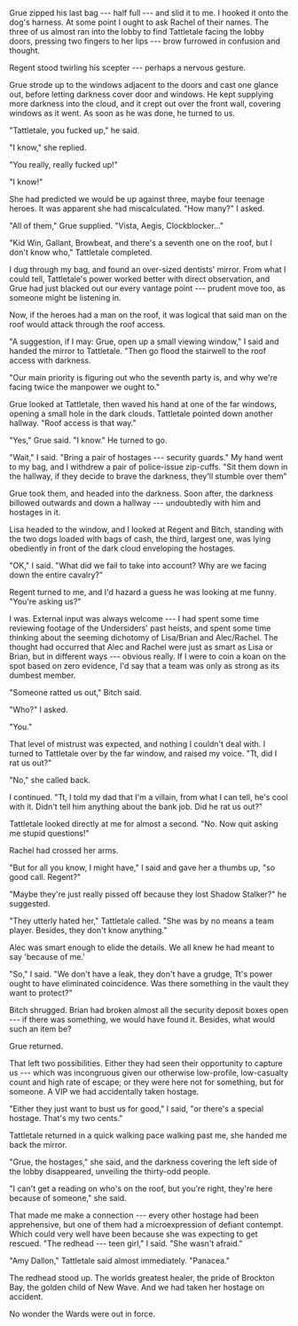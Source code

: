 Grue zipped his last bag --- half full --- and slid it to me. I hooked it onto the dog's harness.
At some point I ought to ask Rachel of their names. The three of us almost ran into the lobby to find Tattletale
facing the lobby doors, pressing two fingers to her lips --- brow furrowed in confusion and thought.

Regent stood twirling his scepter --- perhaps a nervous gesture.

Grue strode up to the windows adjacent to the doors and cast one glance out, before letting darkness cover
door and windows. He kept supplying more darkness into the cloud, and it crept out over the front wall, covering windows
as it went. As soon as he was done, he turned to us.

"Tattletale, you fucked up," he said.

"I know," she replied.

"You really, really fucked up!"

"I know!"

She had predicted we would be up against three, maybe four teenage heroes. It was apparent she
had miscalculated. "How many?" I asked.

"All of them," Grue supplied. "Vista, Aegis, Clockblocker..."

"Kid Win, Gallant, Browbeat, and there's a seventh one on the roof, but I don't know who," Tattletale completed.

I dug through my bag, and found an over-sized dentists' mirror. From what I could tell, Tattletale's power
worked better with direct observation, and Grue had just blacked out our every vantage point --- prudent move too,
as someone might be listening in.

Now, if the heroes had a man on the roof, it was logical that said man on the roof would attack through the
roof access.

"A suggestion, if I may: Grue, open up a small viewing window," I said and handed the mirror to Tattletale.
"Then go flood the stairwell to the roof access with darkness.

"Our main priority is figuring out who the seventh party is, and why we're facing twice the manpower we
ought to."

Grue looked at Tattletale, then waved his hand at one of the far windows, opening a small hole in
the dark clouds. Tattletale pointed down another hallway. "Roof access is that way."

"Yes," Grue said. "I know." He turned to go.

"Wait," I said. "Bring a pair of hostages --- security guards." My hand went to my bag, and I withdrew
a pair of police-issue zip-cuffs. "Sit them down in the hallway, if they decide to brave
the darkness, they'll stumble over them"

Grue took them, and headed into the darkness. Soon after, the darkness billowed outwards and down a
hallway --- undoubtedly with him and hostages in it.

Lisa headed to the window, and I looked at Regent and Bitch, standing with the two dogs loaded with
bags of cash, the third, largest one, was lying obediently in front of the dark cloud enveloping the hostages.

"OK," I said. "What did we fail to take into account? Why are we facing down the entire cavalry?"

Regent turned to me, and I'd hazard a guess he was looking at me funny. "You're asking us?"

I was. External input was always welcome --- I had spent some time reviewing footage of the Undersiders'
past heists, and spent some time thinking about the seeming dichotomy of Lisa/Brian and Alec/Rachel. The
thought had occurred that Alec and Rachel were just as smart as Lisa or Brian, but in different ways ---
obvious really. If I were to coin a koan on the spot based on zero evidence, I'd say that a team
was only as strong as its dumbest member.

"Someone ratted us out," Bitch said.

"Who?" I asked.

"You."

That level of mistrust was expected, and nothing I couldn't deal with. I turned to Tattletale over by
the far window, and raised my voice. "Tt, did I rat us out?"

"No," she called back.

I continued. "Tt, I told my dad that I'm a villain, from what I can tell, he's cool with it. Didn't tell him anything
about the bank job. Did he rat us out?"

Tattletale looked directly at me for almost a second. "No. Now quit asking me stupid questions!"

Rachel had crossed her arms.

"But for all you know, I might have," I said and gave her a thumbs up, "so good call. Regent?"

"Maybe they're just really pissed off because they lost Shadow Stalker?" he suggested.

"They utterly hated her," Tattletale called. "She was by no means a team player. Besides, they
don't know anything."

Alec was smart enough to elide the details. We all knew he had meant to say 'because of me.'

"So," I said. "We don't have a leak, they don't have a grudge, Tt's power ought to have
eliminated coincidence. Was there something in the vault they want to protect?"

Bitch shrugged. Brian had broken almost all the security deposit boxes open --- if there
was something, we would have found it. Besides, what would such an item be?

Grue returned.

That left two possibilities. Either they had seen their opportunity to capture us ---
which was incongruous given our otherwise low-profile, low-casualty count and high rate of escape;
or they were here not for something, but for someone. A VIP we had accidentally taken hostage.

"Either they just want to bust us for good," I said, "or there's a special hostage. That's
my two cents."

Tattletale returned in a quick walking pace walking past me, she handed me back the mirror.

"Grue, the hostages," she said, and the darkness covering the left side of the lobby disappeared,
unveiling the thirty-odd people.

"I can't get a reading on who's on the roof, but you're right, they're here because of someone,"
she said.

That made me make a connection --- every other hostage had been apprehensive, but one of them
had a microexpression of defiant contempt. Which could very well have been because she was
expecting to get rescued. "The redhead --- teen girl," I said. "She wasn't afraid."

"Amy Dallon," Tattletale said almost immediately. "Panacea."

The redhead stood up. The worlds greatest healer, the pride of Brockton Bay,
the golden child of New Wave. And we had taken her hostage on accident.

No wonder the Wards were out in force.
